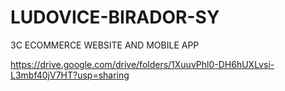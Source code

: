 # LUDOVICE-BIRADOR-SY
3C ECOMMERCE WEBSITE AND MOBILE APP

https://drive.google.com/drive/folders/1XuuvPhl0-DH6hUXLvsi-L3mbf40jV7HT?usp=sharing
